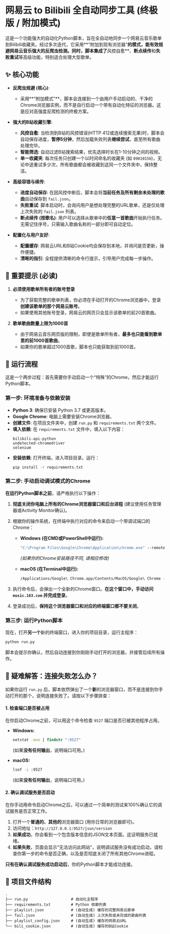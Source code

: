 # 网易云 to Bilibili 全自动同步工具 (终极版 / 附加模式)

这是一个功能强大的自动化Python脚本，旨在全自动地同步一个网易云音乐歌单到Bilibili收藏夹。经过多次迭代，它采用**“附加到现有浏览器”**的模式，能有效规避网易云音乐强大的反爬虫检测。同时，脚本集成了**风控自愈**、**断点续传**和**失败重试**等高级功能，特别适合处理大型歌单。

## ✨ 核心功能

- **反爬虫规避 (核心)**:
    - 采用**“附加模式”**，脚本会连接到一个由用户手动启动的、干净的Chrome浏览器实例，而不是自行启动一个带有自动化特征的浏览器。这是应对高强度反爬检测的终极方案。

- **强大的B站收藏引擎**:
    - **风控自愈**: 当检测到B站的风控错误(HTTP 412或连续搜索无果)时，脚本会自动保存进度，**暂停5分钟**，然后加载失败列表**继续尝试**，直至所有歌曲处理完毕。
    - **智能筛选**: 自动过滤B站搜索结果，优先选择时长在1-10分钟之间的视频。
    - **单一收藏夹**: 每次任务只创建一个以时间命名的收藏夹 (如 `09010156`)，无论中途重试多少次，所有歌曲都会被收藏到这同一个文件夹中，保持整洁。

- **高级容错与续传**:
    - **进度自动保存**: 在因风控中断后，脚本会将**当前任务及所有剩余未处理的歌曲**自动保存到 `fail.json`。
    - **失败重试**: 脚本启动时，会询问用户是想处理完整的URL歌单，还是仅处理上次失败的 `fail.json` 列表。
    - **断点续传 (按歌名)**: 用户可以选择从歌单中的**任意一首歌曲**开始执行任务。无需记住序号，只需输入歌曲名称的一部分即可自动定位。

- **配置化与用户友好**:
    - **配置缓存**: 网易云URL和B站Cookie均会保存到本地，并询问是否更新，操作便捷。
    - **清晰的指引**: 全程提供清晰的命令行提示，引导用户完成每一步操作。

## 🚨 重要提示 (必读)

1.  **必须使用歌单所有者的账号登录**
    * 为了获取完整的歌单列表，你必须在手动打开的Chrome浏览器中，登录**创建该歌单的那个网易云账号**。
    * 如果使用其他账号登录，网易云的网页只会显示该歌单的前20首歌曲。

2.  **歌单歌曲数量上限为1000首**
    * 由于网易云音乐网页版的限制，即使是歌单所有者，**最多也只能看到歌单里的前1000首歌曲**。
    * 如果你的歌单超过1000首歌，脚本也只能获取到前1000首。

## 🚀 运行流程

这是一个两步过程：首先需要你手动启动一个“特殊”的Chrome，然后才能运行Python脚本。

### 第一步: 环境准备与依赖安装

- **Python 3**: 确保已安装 Python 3.7 或更高版本。
- **Google Chrome**: 电脑上需要安装Chrome浏览器。
- **创建文件**: 在项目文件夹中，创建 `run.py` 和 `requirements.txt` 两个文件。
- **填入依赖**: 在 `requirements.txt` 文件中，填入以下内容：
    ```
    bilibili-api-python
    undetected-chromedriver
    selenium
    ```
- **安装依赖**: 打开终端，进入项目目录，运行：
    ```bash
    pip install -r requirements.txt
    ```

### 第二步: 手动启动调试模式的Chrome

**在运行Python脚本之前**，请严格执行以下操作：

1.  **彻底关闭你电脑上所有的Chrome浏览器窗口和后台进程** (建议使用任务管理器或Activity Monitor确认)。
2.  根据你的操作系统，在终端中执行对应的命令来启动一个带调试端口的Chrome：

    * **Windows (在CMD或PowerShell中运行):**
      ```cmd
      "C:\Program Files\Google\Chrome\Application\chrome.exe" --remote-debugging-port=9527 --user-data-dir="C:\Users\%USERNAME%\Chrome_dev_session"
      ```
      *(如果你的Chrome安装路径不同, 请相应修改)*

    * **macOS (在Terminal中运行):**
      ```bash
      /Applications/Google\ Chrome.app/Contents/MacOS/Google\ Chrome --remote-debugging-port=9527 --user-data-dir="$HOME/Chrome_dev_session"
      ```
3.  执行命令后，会弹出一个全新的Chrome窗口。**在这个窗口中，手动访问 `music.163.com` 并完成登录**。
4.  登录成功后，**保持这个浏览器窗口和对应的终端窗口都不要关闭**。

### 第三步: 运行Python脚本

现在，打开**另一个**新的终端窗口，进入你的项目目录，运行主程序：
```bash
python run.py
```
脚本会提示你确认，然后自动连接到你刚刚手动打开的浏览器，并接管后续所有操作。

## 🔧 疑难解答：连接失败怎么办？

如果你运行 `run.py` 后，脚本依然弹出了一个**新**的浏览器窗口，而不是连接到你手动打开的那个，说明连接失败了。请按以下步骤排查：

#### 1. 检查端口是否被占用

在你启动Chrome之前，可以用这个命令检查 `9527` 端口是否已被其他程序占用。

* **Windows:**
    ```cmd
    netstat -ano | findstr ":9527"
    ```
    (如果**没有任何输出**，说明端口可用。)

* **macOS:**
    ```bash
    lsof -i :9527
    ```
    (如果**没有任何输出**，说明端口可用。)

#### 2. 确认调试服务是否启动

在你手动用命令启动Chrome之后，可以通过一个简单的测试来100%确认它的调试服务是否正常工作。

1.  打开一个**普通的、其他的**浏览器窗口 (用你日常的浏览器即可)。
2.  访问地址：`http://127.0.0.1:9527/json/version`
3.  **如果成功**，你会看到一个包含版本信息的JSON文本页面。这证明服务已就绪。
4.  **如果失败**，页面会显示“无法访问此网站”，说明调试服务没有成功启动，请检查你第一步的命令是否正确，以及是否彻底关闭了所有其他Chrome进程。

**只有在确认调试服务成功启动后**，你的Python脚本才能成功连接。

## 📁 项目文件结构

```
.
├── run.py                   # 自动化主程序
├── requirements.txt         # Python 依赖列表
├── playlist.json            # (自动生成) 缓存的完整网易云歌单
├── fail.json                # (自动生成) 上次失败或未完成的歌曲列表
├── playlist_config.json     # (自动生成) 缓存的网易云URL
└── bili_cookie.json         # (自动生成) 缓存的B站Cookie
```